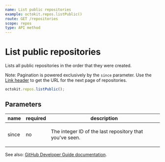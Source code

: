 ```yaml
---
name: List public repositories
example: octokit.repos.listPublic()
route: GET /repositories
scope: repos
type: API method
---
```


# List public repositories

Lists all public repositories in the order that they were created.

Note: Pagination is powered exclusively by the `since` parameter. Use the [Link header](https://developer.github.com/v3/#link-header) to get the URL for the next page of repositories.

```js
octokit.repos.listPublic();
```

## Parameters

<table>
  <thead>
    <tr>
      <th>name</th>
      <th>required</th>
      <th>description</th>
    </tr>
  </thead>
  <tbody>
    <tr><td>since</td><td>no</td><td>

The integer ID of the last repository that you've seen.

</td></tr>
  </tbody>
</table>

See also: [GitHub Developer Guide documentation](https://developer.github.com/v3/repos/#list-public-repositories).
